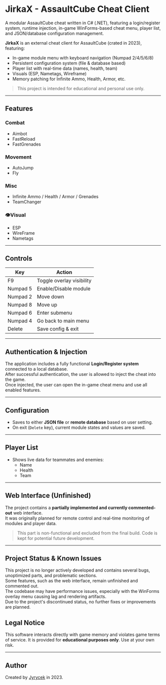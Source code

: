 # JirkaX - AssaultCube Cheat Client

A modular AssaultCube cheat written in C# (.NET), featuring a login/register system, runtime injection, in-game WinForms-based cheat menu, player list, and JSON/database configuration management.

**JirkaX** is an external cheat client for AssaultCube (crated in 2023), featuring:
- In-game module menu with keyboard navigation (Numpad 2/4/5/6/8)
- Persistent configuration system (file & database based)
- Player list with real-time data (names, health, team)
- Visuals (ESP, Nametags, Wireframe)
- Memory patching for Infinite Ammo, Health, Armor, etc.

> This project is intended for educational and personal use only.

---

## Features

### Combat
- Aimbot
- FastReload
- FastGrenades

### Movement
- AutoJump
- Fly

### Misc
- Infinite Ammo / Health / Armor / Grenades
- TeamChanger

### 👁Visual
- ESP
- WireFrame
- Nametags

---

## Controls

| Key       | Action                        |
|-----------|-------------------------------|
| F9        | Toggle overlay visibility     |
| Numpad 5  | Enable/Disable module         |
| Numpad 2  | Move down                     |
| Numpad 8  | Move up                       |
| Numpad 6  | Enter submenu                 |
| Numpad 4  | Go back to main menu          |
| Delete    | Save config & exit            |

---

## Authentication & Injection

The application includes a fully functional **Login/Register system** connected to a local database.  
After successful authentication, the user is allowed to inject the cheat into the game.  
Once injected, the user can open the in-game cheat menu and use all enabled features.

---

## Configuration

- Saves to either **JSON file** or **remote database** based on user setting.
- On exit (`Delete` key), current module states and values are saved.

---

## Player List

- Shows live data for teammates and enemies:
  - Name
  - Health
  - Team

---

## Web Interface (Unfinished)

The project contains a **partially implemented and currently commented-out** web interface.  
It was originally planned for remote control and real-time monitoring of modules and player data.

> This part is non-functional and excluded from the final build. Code is kept for potential future development.

---

## Project Status & Known Issues

This project is no longer actively developed and contains several bugs, unoptimized parts, and problematic sections.  
Some features, such as the web interface, remain unfinished and commented out.  
The codebase may have performance issues, especially with the WinForms overlay menu causing lag and rendering artifacts.  
Due to the project's discontinued status, no further fixes or improvements are planned.


## Legal Notice

This software interacts directly with game memory and violates game terms of service. It is provided for **educational purposes only**. Use at your own risk.

---

## Author

Created by [Jyrycek](https://github.com/Jyrycek) in 2023.

